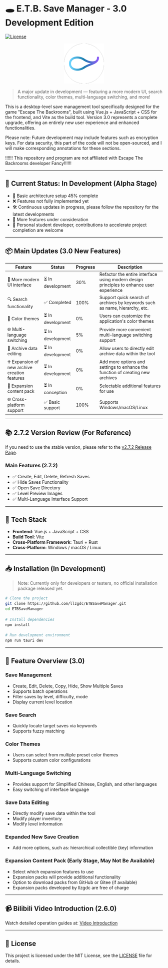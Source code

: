 # 🕳️ E.T.B. Save Manager - 3.0 Development Edition

[![License](https://img.shields.io/badge/License-MIT-blue.svg)](LICENSE)

<p align="center">
  <img src="./src-tauri/icons/128x128.png" alt="icon">
</p>

> A major update in development — featuring a more modern UI, search functionality, color themes, multi-language switching, and more!

This is a desktop-level save management tool specifically designed for the game "Escape The Backrooms", built using Vue.js + JavaScript + CSS for the frontend, and Vite as the build tool. Version 3.0 represents a complete upgrade, offering an entirely new user experience and enhanced functionalities.

Please note: Future development may include features such as encryption keys. For data security, this part of the code will not be open-sourced, and I will make corresponding annotations for these sections.

‼️‼️‼️ This repository and program are not affiliated with Escape The Backrooms developer Fancy‼️‼️‼️

---

## 🚧 Current Status: In Development (Alpha Stage)

- 🔵 Basic architecture setup 45% complete
- ❌ Features not fully implemented yet
- 🛠️ Continuous updates in progress, please follow the repository for the latest developments
- 🧐 More features under consideration
- 🤯 Personal student developer, contributions to accelerate project completion are welcome

---

## 📦 Main Updates (3.0 New Features)

| Feature | Status | Progress | Description |
| --- | --- | --- | --- |
| 🎨 More modern UI interface | ⏳ In development | 30% | Refactor the entire interface using modern design principles to enhance user experience |
| 🔍 Search functionality | ✅ Completed | 100% | Support quick search of archives by keywords such as name, hierarchy, etc. |
| 🎨 Color themes | ⏳ In development | 0% | Users can customize the application's color themes |
| 🌐 Multi-language switching | ⏳ In development | 5% | Provide more convenient multi-language switching support |
| 💾 Archive data editing | ⏳ In development | 0% | Allow users to directly edit archive data within the tool |
| ➕ Expansion of new archive creation features | ⏳ In development | 0% | Add more options and settings to enhance the function of creating new archives |
| 📄 Expansion content pack | ⏳ In conception | 0% | Selectable additional features for use |
| 🌐 Cross-platform support | ✅ Basic support | 100% | Supports Windows/macOS/Linux |

---

## 📚 2.7.2 Version Review (For Reference)

If you need to use the stable version, please refer to the [v2.7.2 Release Page](https://github.com/llzgdc/ETBSaveManager).

### Main Features (2.7.2)
- ✅ Create, Edit, Delete, Refresh Saves
- ✅ Hide Saves Functionality
- ✅ Open Save Directory
- ✅ Level Preview Images
- ✅ Multi-Language Interface Support

---

## 🧰 Tech Stack

- **Frontend**: Vue.js + JavaScript + CSS
- **Build Tool**: Vite
- **Cross-Platform Framework**: Tauri + Rust
- **Cross-Platform**: Windows / macOS / Linux

---

## 📥 Installation (In Development)

> Note: Currently only for developers or testers, no official installation package released yet.

```bash
# Clone the project
git clone https://github.com/llzgdc/ETBSaveManager.git
cd ETBSaveManager

# Install dependencies
npm install

# Run development environment
npm run tauri dev
```

---

## 📖 Feature Overview (3.0)
### Save Management
- Create, Edit, Delete, Copy, Hide, Show Multiple Saves
- Supports batch operations
- Filter saves by level, difficulty, mode
- Display current level location

### Save Search
- Quickly locate target saves via keywords
- Supports fuzzy matching

### Color Themes
- Users can select from multiple preset color themes
- Supports custom color configurations

### Multi-Language Switching
- Provides support for Simplified Chinese, English, and other languages
- Easy switching of interface language

### Save Data Editing
- Directly modify save data within the tool
- Modify player inventory
- Modify level information

### Expanded New Save Creation
- Add more options, such as: hierarchical collectible (key) information

### Expansion Content Pack (Early Stage, May Not Be Available)
- Select which expansion features to use  
- Expansion packs will provide additional functionality  
- Option to download packs from GitHub or Gitee (if available)  
- Expansion packs developed by llzgdc are free of charge

---

## 📹 Bilibili Video Introduction (2.6.0)
Watch detailed operation guides at: [Video Introduction](https://www.bilibili.com/video/BV1L3yeYzEfi)

---

## 📄 License
This project is licensed under the MIT License, see the [LICENSE](https://github.com/llzgdc/ETBSaveManager/blob/master/LICENSE) file for details.
